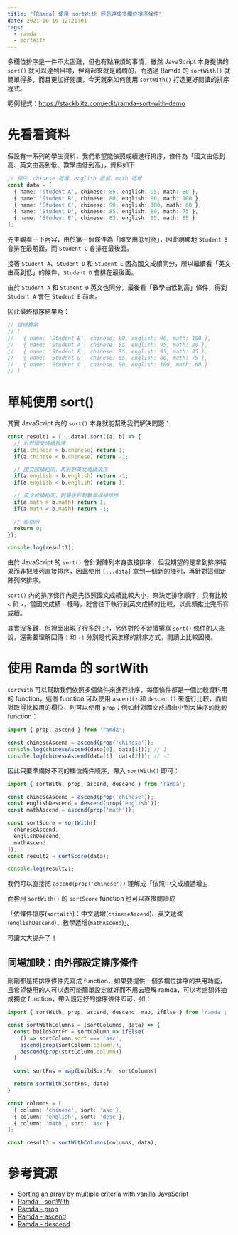 ```yaml
---
title: "[Ramda] 使用 sortWith 輕鬆達成多欄位排序條件"
date: 2021-10-10 12:21:01
tags:
  - ramda
  - sortWith
---
```


多欄位排序是一件不太困難，但也有點麻煩的事情，雖然 JavaScript 本身提供的 `sort()` 就可以達到目標，但寫起來就是醜醜的，而透過 Ramda 的 `sortWith()` 就簡單得多，而且更加好閱讀，今天就來如何使用 `sortWith()` 打造更好閱讀的排序程式。

<!-- more -->

範例程式：https://stackblitz.com/edit/ramda-sort-with-demo

# 先看看資料

假設有一系列的學生資料，我們希望能依照成績進行排序，條件為「國文由低到高、英文由高到低、數學由低到高」，資料如下

```typescript
// 條件：chinese 遞增、english 遞減、math 遞增
const data = [
  { name: 'Student A', chinese: 85, english: 95, math: 80 },
  { name: 'Student B', chinese: 80, english: 90, math: 100 },
  { name: 'Student C', chinese: 90, english: 100, math: 60 },
  { name: 'Student D', chinese: 85, english: 80, math: 75 },
  { name: 'Student E', chinese: 85, english: 95, math: 85 }
];
```

先主觀看一下內容，由於第一個條件為「國文由低到高」，因此明顯地 `Student B` 會排在最前面，而 `Student C` 會排在最後面。

接著 `Student A`、`Student D` 和 `Student E` 因為國文成績同分，所以繼續看「英文由高到低」的條件，`Student D` 會排在最後面。

由於 `Student A` 和 `Student D` 英文也同分，最後看「數學由低到高」條件，得到 `Student A` 會在 `Student E` 前面。

因此最終排序結果為：

```typescript
// 目標答案
// [
//   { name: 'Student B', chinese: 80, english: 90, math: 100 },
//   { name: 'Student A', chinese: 85, english: 95, math: 80 },
//   { name: 'Student E', chinese: 85, english: 95, math: 85 },
//   { name: 'Student D', chinese: 85, english: 80, math: 75 },
//   { name: 'Student C', chinese: 90, english: 100, math: 60 }
// ]
```

# 單純使用 sort()

其實 JavaScript 內的 `sort()` 本身就能幫助我們解決問題：

```typescript
const result1 = [...data].sort((a, b) => {
  // 針對國文成績排序
  if(a.chinese > b.chinese) return 1;
  if(a.chinese < b.chinese) return -1;

  // 國文成績相同，再針對英文成績排序
  if(a.english > b.english) return -1;
  if(a.english < b.english) return 1;

  // 英文成績相同，則最後針對數學成績排序
  if(a.math > b.math) return 1;
  if(a.math < b.math) return -1;

  // 都相同
  return 0;
});

console.log(result1);
```

由於 JavaScript 的 `sort()` 會針對陣列本身直接排序，但我期望的是拿到排序結果而非把陣列直接排序，因此使用 `[...data]` 拿到一個新的陣列，再針對這個新陣列來排序。

`sort()` 內的排序條件內是先依照國文成績比較大小，來決定排序順序，只有比較 `<` 和 `>`，當國文成績一樣時，就會往下執行到英文成績的比較，以此類推比完所有成績。

其實沒多難，但裡面出現了很多的 `if`，另外對於不習慣撰寫 `sort()` 條件的人來說，還需要理解回傳 `1` 和 `-1` 分別是代表怎樣的排序方式，閱讀上比較困擾。

# 使用 Ramda 的 sortWith

`sortWith` 可以幫助我們依照多個條件來進行排序，每個條件都是一個比較資料用的 function，這個 function 可以使用 `ascend()` 和 `descent()` 來進行比較，而針對取得比較用的欄位，則可以使用 `prop`；例如針對國文成績由小到大排序的比較 function：

```typescript
import { prop, ascend } from 'ramda';

const chineseAscend = ascend(prop('chinese'));
console.log(chineseAscend(data[0], data[1])); // 1
console.log(chineseAscend(data[1], data[2])); // -1
```

因此只要準備好不同的欄位條件順序，帶入 `sortWith()` 即可：

```typescript
import { sortWith, prop, ascend, descend } from 'ramda';

const chineseAscend = ascend(prop('chinese'));
const englishDescend = descend(prop('english'));
const mathAscend = ascend(prop('math'));

const sortScore = sortWith([
  chineseAscend,
  englishDescend,
  mathAscend
]);
const result2 = sortScore(data);

console.log(result2);
```

我們可以直接把 `ascend(prop('chinese'))` 理解成「依照中文成績遞增」。

而套用 `sortWith()` 的 `sortScore` function 也可以直接閱讀成

「依條件排序(`sortWith`)：中文遞增(`chineseAscend`)、英文遞減(`englishDescend`)、數學遞增(`mathAscend`)」。

可讀大大提升了！

## 同場加映：由外部設定排序條件

剛剛都是把排序條件先寫成 function，如果要提供一個多欄位排序的共用功能，且希望使用的人可以盡可能簡單設定就好而不用去理解 ramda，可以考慮額外抽成獨立 function，帶入設定好的排序條件即可，如：

```typescript
import { sortWith, prop, ascend, descend, map, ifElse } from 'ramda';

const sortWithColumns = (sortColumns, data) => {
  const buildSortFn = sortColumn => ifElse(
    () => sortColumn.sort === 'asc',
    ascend(prop(sortColumn.column)),
    descend(prop(sortColumn.column))
  )

  const sortFns = map(buildSortFn, sortColumns)

  return sortWith(sortFns, data)
}

const columns = [
  { column: 'chinese', sort: 'asc'},
  { column: 'english', sort: 'desc'},
  { column: 'math', sort: 'asc'}
];

const result3 = sortWithColumns(columns, data);
```

# 參考資源

* [Sorting an array by multiple criteria with vanilla JavaScript](https://gomakethings.com/sorting-an-array-by-multiple-criteria-with-vanilla-javascript/)
* [Ramda - sortWith](https://ramdajs.com/docs/#sortWith)
* [Ramda - prop](https://ramdajs.com/docs/#prop)
* [Ramda - ascend](https://ramdajs.com/docs/#ascend)
* [Ramda - descend](https://ramdajs.com/docs/#descend)
